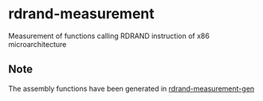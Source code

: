 # rdrand-measurement
Measurement of functions calling RDRAND instruction of x86 microarchitecture

## Note
The assembly functions have been generated in [rdrand-measurement-gen](https://github.com/aelfimow/rdrand-measurement-gen)
